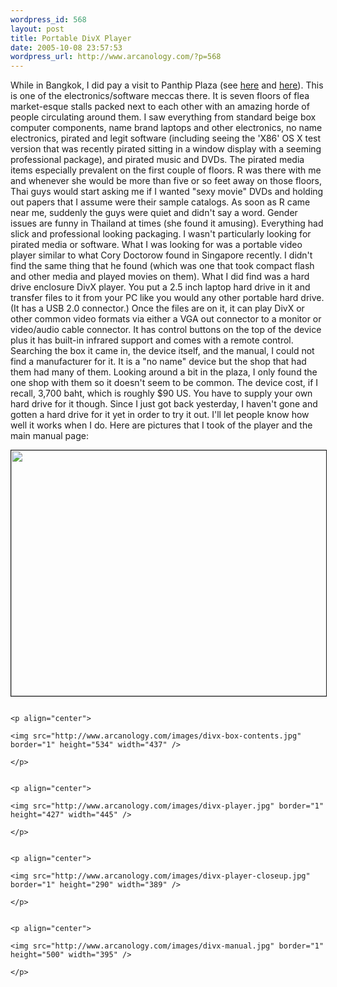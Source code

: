 ```yaml
--- 
wordpress_id: 568
layout: post
title: Portable DivX Player
date: 2005-10-08 23:57:53
wordpress_url: http://www.arcanology.com/?p=568
---
```

While in Bangkok, I did pay a visit to Panthip Plaza (see <a href="http://www.bangkokbob.net/pantip.html">here</a> and <a href="http://www.into-asia.com/bangkok/shopping/pantip.php">here</a>). This is one of the electronics/software meccas there. It is seven floors of flea market-esque stalls packed next to each other with an amazing horde of people circulating around them. I saw everything from standard beige box computer components, name brand laptops and other electronics, no name electronics, pirated and legit software (including seeing the 'X86' OS X test version that was recently pirated sitting in a window display with a seeming professional package), and pirated music and DVDs. The pirated media items especially prevalent on the first couple of floors. R was there with me and whenever she would be more than five or so feet away on those floors, Thai guys would start asking me if I wanted "sexy movie" DVDs and holding out papers that I assume were their sample catalogs. As soon as R came near me, suddenly the guys were quiet and didn't say a word. Gender issues are funny in Thailand at times (she found it amusing). Everything had slick and professional looking packaging. I wasn't particularly looking for pirated media or software. What I was looking for was a portable video player similar to what Cory Doctorow found in Singapore recently. I didn't find the same thing that he found (which was one that took compact flash and other media and played movies on them). What I did find was a hard drive enclosure DivX player. You put a 2.5 inch laptop hard drive in it and transfer files to it from your PC like you would any other portable hard drive. (It has a USB 2.0 connector.) Once the files are on it, it can play DivX or other common video formats via either a VGA out connector to a monitor or video/audio cable connector. It has control buttons on the top of the device plus it has built-in infrared support and comes with a remote control. Searching the box it came in, the device itself, and the manual, I could not find a manufacturer for it. It is a "no name" device but the shop that had them had many of them. Looking around a bit in the plaza, I only found the one shop with them so it doesn't seem to be common. The device cost, if I recall, 3,700 baht, which is roughly $90 US. You have to supply your own hard drive for it though. Since I just got back yesterday, I haven't gone and gotten a hard drive for it yet in order to try it out. I'll let people know how well it works when I do. Here are pictures that I took of the player and the main manual page: <p align="center">
                                                                                                                                                                                                                                                                                                                                                                                                                                                                                                                                                                                                                                                                                                                                                                                    <img src="http://www.arcanology.com/images/divx-box.jpg" border="1" height="393" width="553" />
                                                                                                                                                                                                                                                                                                                                                                                                                                                                                                                                                                                                                                                                                                                                                                                  </p>
                                                                                                                                                                                                                                                                                                                                                                                                                                                                                                                                                                                                                                                                                                                                                                                  
                                                                                                                                                                                                                                                                                                                                                                                                                                                                                                                                                                                                                                                                                                                                                                                  <p align="center">
                                                                                                                                                                                                                                                                                                                                                                                                                                                                                                                                                                                                                                                                                                                                                                                    <img src="http://www.arcanology.com/images/divx-box-contents.jpg" border="1" height="534" width="437" />
                                                                                                                                                                                                                                                                                                                                                                                                                                                                                                                                                                                                                                                                                                                                                                                  </p>
                                                                                                                                                                                                                                                                                                                                                                                                                                                                                                                                                                                                                                                                                                                                                                                  
                                                                                                                                                                                                                                                                                                                                                                                                                                                                                                                                                                                                                                                                                                                                                                                  <p align="center">
                                                                                                                                                                                                                                                                                                                                                                                                                                                                                                                                                                                                                                                                                                                                                                                    <img src="http://www.arcanology.com/images/divx-player.jpg" border="1" height="427" width="445" />
                                                                                                                                                                                                                                                                                                                                                                                                                                                                                                                                                                                                                                                                                                                                                                                  </p>
                                                                                                                                                                                                                                                                                                                                                                                                                                                                                                                                                                                                                                                                                                                                                                                  
                                                                                                                                                                                                                                                                                                                                                                                                                                                                                                                                                                                                                                                                                                                                                                                  <p align="center">
                                                                                                                                                                                                                                                                                                                                                                                                                                                                                                                                                                                                                                                                                                                                                                                    <img src="http://www.arcanology.com/images/divx-player-closeup.jpg" border="1" height="290" width="389" />
                                                                                                                                                                                                                                                                                                                                                                                                                                                                                                                                                                                                                                                                                                                                                                                  </p>
                                                                                                                                                                                                                                                                                                                                                                                                                                                                                                                                                                                                                                                                                                                                                                                  
                                                                                                                                                                                                                                                                                                                                                                                                                                                                                                                                                                                                                                                                                                                                                                                  <p align="center">
                                                                                                                                                                                                                                                                                                                                                                                                                                                                                                                                                                                                                                                                                                                                                                                    <img src="http://www.arcanology.com/images/divx-manual.jpg" border="1" height="500" width="395" />
                                                                                                                                                                                                                                                                                                                                                                                                                                                                                                                                                                                                                                                                                                                                                                                  </p>